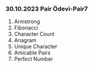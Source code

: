 ### 30.10.2023 Pair Ödevi-Pair7
1. Armstrong 
2. Fibonacci 
3. Character Count
4. Anagram 
5. Unique Character 
6. Amicable Pairs 
7. Perfect Number 